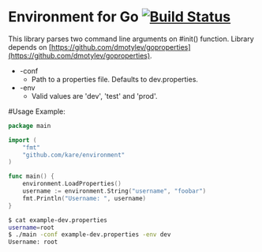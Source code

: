# Environment for Go [![Build Status](https://travis-ci.org/kare/environment.svg?branch=master)](https://travis-ci.org/kare/environment)

 This library parses two command line arguments on #init() function. Library depends on [https://github.com/dmotylev/goproperties](https://github.com/dmotylev/goproperties).

* -conf
	* Path to a properties file. Defaults to dev.properties.
* -env
	* Valid values are 'dev', 'test' and 'prod'.

#Usage
Example:
```go
package main

import (
	"fmt"
	"github.com/kare/environment"
)

func main() {
	environment.LoadProperties()
	username := environment.String("username", "foobar")
	fmt.Println("Username: ", username)
}
```
```sh
$ cat example-dev.properties
username=root
$ ./main -conf example-dev.properties -env dev
Username: root
```

